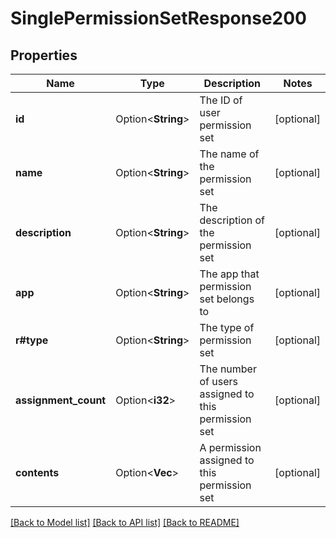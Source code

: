 # SinglePermissionSetResponse200

## Properties

Name | Type | Description | Notes
------------ | ------------- | ------------- | -------------
**id** | Option<**String**> | The ID of user permission set | [optional]
**name** | Option<**String**> | The name of the permission set | [optional]
**description** | Option<**String**> | The description of the permission set | [optional]
**app** | Option<**String**> | The app that permission set belongs to | [optional]
**r#type** | Option<**String**> | The type of permission set | [optional]
**assignment_count** | Option<**i32**> | The number of users assigned to this permission set | [optional]
**contents** | Option<**Vec<String>**> | A permission assigned to this permission set | [optional]

[[Back to Model list]](../README.md#documentation-for-models) [[Back to API list]](../README.md#documentation-for-api-endpoints) [[Back to README]](../README.md)


